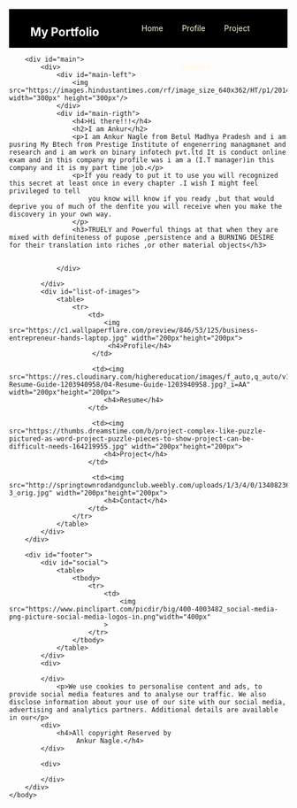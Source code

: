 <html lang="en">
    <head>
        <title>Portfolio</title>
        <style>
            body{
                margin:0px;
            }
            span{
                color:cornsilk;
                margin-right: 30px;
            }
            img{
                border-radius: 50%;
            }
            table{
                width: 100%;
                text-align: center;
            }
            #main-left{
                width:40%;
                float:left;
                text-align: center;
                margin-top: 0px;
            }
            #main-right{
                width: 60%;
                float:right;
                height: 400px;
                text-align: left;
            }
            #header{
                background-color: black;
                height:70px;
            }
            #brand {
                width: 40%;
                float:left;
                height: 70px;
                text-align: center;
                color:white;
            }
            #menu{
                text-align: center;
                width: 60%;
                float: right;
                height: 70px;
                line-height: 70px;
            }
            #list-of-images{
                margin-top: 100px;
            }
            #footer{
                background-color: rgb(117, 83, 83);
                text-align: center;
                padding: 50px;
                margin-top: 100px;
                color: white;
                height: 250px;
            }
        </style>
    </head>
    <body>
        <div id="header">
            <div id="brand">
                <h2>My Portfolio</h2>
            </div>
            <div id="menu">
                <span>Home</span>
                <span>Profile</span>
                <span>Project</span>
                <span>Resume</span>
            </div>
        </div>

        <div id="main">
            <div>
                <div id="main-left">
                    <img src="https://images.hindustantimes.com/rf/image_size_640x362/HT/p1/2014/11/29/Incoming/Pictures/1291497_Wallpaper2.jpg" width="300px" height="300px"/>
                </div>
                <div id="main-rigth">
                    <h4>Hi there!!!</h4>
                    <h2>I am Ankur</h2>
                    <p>I am Ankur Nagle from Betul Madhya Pradesh and i am pusring My Btech from Prestige Institute of engenerring managmanet and research and i am work on binary infotech pvt.ltd It is conduct online exam and in this company my profile was i am a (I.T manager)in this company and it is my part time job.</p>
					<p>If you ready to put it to use you will recognized this secret at least once in every chapter .I wish I might feel privileged to tell
                        you know will know if you ready ,but that would deprive you of much of the denfite you will receive when you make the discovery in your own way.
                    </p>
                    <h3>TRUELY and Powerful things at that when they are mixed with definiteness of pupose ,persistence and a BURNING DESIRE for their translation into riches ,or other material objects</h3>
                    

                </div>

            </div>
            <div id="list-of-images">
                <table>
                    <tr>
                        <td>
                            <img src="https://c1.wallpaperflare.com/preview/846/53/125/business-entrepreneur-hands-laptop.jpg" width="200px"height="200px">
                             <h4>Profile</h4>
                         </td>

                         <td><img src="https://res.cloudinary.com/highereducation/images/f_auto,q_auto/v1629922541/learnhowtobecome.org/04-Resume-Guide-1203940958/04-Resume-Guide-1203940958.jpg?_i=AA" width="200px"height="200px">
                            <h4>Resume</h4>
                        </td>

                         <td><img src="https://thumbs.dreamstime.com/b/project-complex-like-puzzle-pictured-as-word-project-puzzle-pieces-to-show-project-can-be-difficult-needs-164219955.jpg" width="200px"height="200px">
                            <h4>Project</h4>
                        </td>

                         <td><img src="http://springtownrodandgunclub.weebly.com/uploads/1/3/4/0/13408236/contact-3_orig.jpg" width="200px"height="200px">
                            <h4>Contact</h4>
                        </td>
                    </tr>
                </table>
            </div>
        </div>

        <div id="footer">
            <div id="social">
                <table>
                    <tbody>
                        <tr>
                            <td>
                                <img src="https://www.pinclipart.com/picdir/big/400-4003482_social-media-png-picture-social-media-logos-in.png"width="400px"
                            >
                        </tr>
                    </tbody>
                </table>
            </div>
            <div>

            </div>
                <p>We use cookies to personalise content and ads, to provide social media features and to analyse our traffic. We also disclose information about your use of our site with our social media, advertising and analytics partners. Additional details are available in our</p>
            <div>
                <h4>All copyright Reserved by
                     Ankur Nagle.</h4>
            </div>

            <div>
                
            </div>
        </div>
    </body>
</html>
